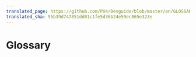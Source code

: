 ```yaml
---
translated_page: https://github.com/PX4/Devguide/blob/master/en/GLOSSARY.md
translated_sha: 95b39d747851dd01c1fe5d36b24e59ec865e323e
---
```


# Glossary



